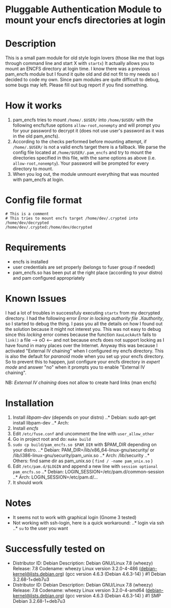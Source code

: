 # Pluggable Authentication Module to mount your encfs directories at login

# Description
This is a small pam module for old style login lovers
(those like me that logs through command line and start X with `startx`)
It actually allows you to mount an ENCFS directory at login
time. I know there was a previous pam_encfs module but I found it
quite old and did not fit to my needs so I decided to code my 
own. Since pam modules are quite difficult to debug, some bugs may
left. Please fill out bug report if you find something.

# How it works
1. pam_encfs tries to mount `/home/.$USER/` into `/home/$USER/` with the 
following encfs/fuse options `allow-root,nonempty` and will prompt
you for your password to decrypt it (does not use user's password
as it was in the old pam_encfs).
2. According to the checks performed before mounting attempt, if
`/home/.$USER/` is not a valid encfs target there is a fallback.
We parse the config file located at `/home/$USER/.pam_encfs` and
try to mount the directories specified in this file, with the same
options as above (i.e. `allow-root,nonempty`). Your password will
be prompted for every directory to mount.
3. When you log out, the module unmount everything that was mounted
with pam_encfs at login.

# Config file format
```
# This is a comment
# This tries to mount encfs target /home/dev/.crypted into /home/dev/decrypted
/home/dev/.crypted:/home/dev/decrypted
``` 

# Requirements
- encfs is installed
- user credentials are set properly (belongs to fuser group if needed)
- pam_encfs.so has been put at the right place (according to your distro)
and pam configured appropriately

# Known Issues
I had a lot of troubles in successfuly executing `startx` from my
decrypted directory. I had the following error *Error in locking authority 
file .Xauthority*, so I started to debug the thing. I pass you all the 
details on how I found out the solution because it might not interest you.
This was not easy to debug since this *locking* error comes because the function 
`XauLockAuth` fails to `link()` a file --> oO <-- and not because encfs does not support
locking as I have found in many places over the Internet. Anyway this was because
I activated "External IV chaining" when I configured my encfs directory. This
is also the default for *paranoid* mode when you set up your encfs directory.
So to prevent this to happen, just configure your encfs directory in *expert mode*
and answer "no" when it prompts you to enable "External IV chaining". 

NB: *External IV chaining* does not allow to create hard links (man encfs)

# Installation
1. Install *libpam-dev* (depends on your distro)
    ..* Debian: sudo apt-get install libpam-dev
    ..* Arch: 
2. Install *encfs*
3. Edit `/etc/fuse.conf` and uncomment the line with `user_allow_other`
4. Go in project root and do: `make build`
5. `sudo cp build/pam_encfs.so $PAM_DIR` with $PAM_DIR depending on your distro.
    ..* Debian: PAM_DIR=/lib/x86_64-linux-gnu/security/ or /lib/i386-linux-gnu/security/pam_unix.so
    ..* Arch: /lib/security
    ..* Others: find same dir as pam_unix.so ( `find / -name pam_unix.so` )
6. Edit `/etc/pam.d/$LOGIN` and append a new line with `session optional pam_encfs.so`
    ..* Debian: LOGIN_SESSION=/etc/pam.d/common-session
    ..* Arch: LOGIN_SESSION=/etc/pam.d/...
7. It should work


# Notes
- It seems not to work with graphical login (Gnome 3 tested)
- Not working with ssh-login, here is a quick workaround:
    ..* login via ssh
    ..* `su` to the user you want

# Successfully tested on
- Distributor ID: Debian Description: Debian GNU/Linux 7.8 (wheezy) Release: 7.8 Codename: wheezy
    Linux version 3.2.0-4-486 (debian-kernel@lists.debian.org) (gcc version 4.6.3 (Debian 4.6.3-14) ) #1 Debian 3.2.68-1+deb7u3
- Distributor ID: Debian Description: Debian GNU/Linux 7.8 (wheezy) Release: 7.8 Codename: wheezy
Linux version 3.2.0-4-amd64 (debian-kernel@lists.debian.org) (gcc version 4.6.3 (Debian 4.6.3-14) ) #1 SMP Debian 3.2.68-1+deb7u3

